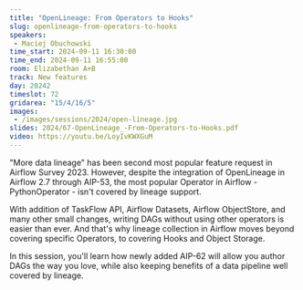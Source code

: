 ```yaml
---
title: "OpenLineage: From Operators to Hooks"
slug: openlineage-from-operators-to-hooks
speakers:
 - Maciej Obuchowski
time_start: 2024-09-11 16:30:00
time_end: 2024-09-11 16:55:00
room: Elizabethan A+B
track: New features
day: 20242
timeslot: 72
gridarea: "15/4/16/5"
images: 
 - /images/sessions/2024/open-lineage.jpg
slides: 2024/67-OpenLineage_-From-Operators-to-Hooks.pdf
video: https://youtu.be/LoyIvKWXGuM
---
```


"More data lineage" has been second most popular feature request in Airflow Survey 2023. However, despite the integration of OpenLineage in Airflow 2.7 through AIP-53, the most popular Operator in Airflow - PythonOperator - isn't covered by lineage support.
 
 
 
 With addition of TaskFlow API, Airflow Datasets, Airflow ObjectStore, and many other small changes, writing DAGs without using other operators is easier than ever. And that's why lineage collection in Airflow moves beyond covering specific Operators, to covering Hooks and Object Storage.
 
 
 
 In this session, you'll learn how newly added AIP-62 will allow you author DAGs the way you love, while also keeping benefits of a data pipeline well covered by lineage.